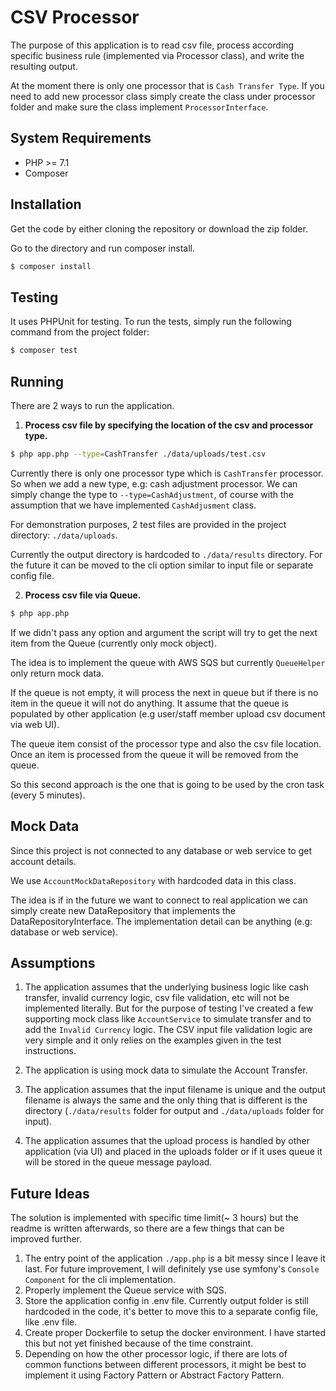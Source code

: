 # CSV Processor
The purpose of this application is to read csv file, process according specific business rule (implemented via Processor class), and write the resulting output.


At the moment there is only one processor that is `Cash Transfer Type`.
If you need to add new processor class simply create the class under processor folder and make sure the class implement `ProcessorInterface`.

## System Requirements  

- PHP >= 7.1
- Composer

## Installation

Get the code by either cloning the repository or download the zip folder.

Go to the directory and run composer install.

```bash
$ composer install
```

## Testing

It uses PHPUnit for testing.
To run the tests, simply run the following command from the project folder:

```bash
$ composer test
```

## Running

There are 2 ways to run the application.

1. **Process csv file by specifying the location of the csv and processor type.**
```bash
$ php app.php --type=CashTransfer ./data/uploads/test.csv
```
Currently there is only one processor type which is `CashTransfer` processor. So when we add a new type, e.g: cash adjustment processor. We can simply change the type to `--type=CashAdjustment`, of course with the assumption that we have implemented `CashAdjusment` class.

For demonstration purposes, 2 test files are provided in the project directory: `./data/uploads`.

Currently the output directory is hardcoded to `./data/results` directory. For the future it can be moved to the cli option similar to input file or separate config file. 


2. **Process csv file via Queue.**
```bash
$ php app.php
```

If we didn't pass any option and argument the script will try to get the next item from the Queue (currently only mock object).
 
The idea is to implement the queue with AWS SQS but currently `QueueHelper` only return mock data.

If the queue is not empty, it will process the next in queue but if there is no item in the queue it will not do anything. 
It assume that the queue is populated by other application (e.g user/staff member upload csv document via web UI).

The queue item consist of the processor type and also the csv file location. Once an item is processed from the queue it will be removed from the queue. 

So this second approach is the one that is going to be used by the cron task (every 5 minutes).


## Mock Data
Since this project is not connected to any database or web service to get account details.

We use `AccountMockDataRepository` with hardcoded data in this class.

The idea is if in the future we want to connect to real application we can simply create new DataRepository that implements the DataRepositoryInterface. The implementation detail can be anything (e.g: database or web service).

## Assumptions
1. The application assumes that the underlying business logic like cash transfer, invalid currency logic, csv file validation, etc will not be implemented literally. 
But for the purpose of testing I've created a few supporting mock class like `AccountService` to simulate transfer and to add the `Invalid Currency` logic. The CSV input file validation logic are very simple and it only relies on the examples given in the test instructions.

2. The application is using mock data to simulate the Account Transfer.

3. The application assumes that the input filename is unique and the output filename is always the same and the only thing that is different is the directory (`./data/results` folder for output and `./data/uploads` folder for input).

4. The application assumes that the upload process is handled by other application (via UI) and placed in the uploads folder or if it uses queue it will be stored in the queue message payload.


## Future Ideas
The solution is implemented with specific time limit(~ 3 hours) but the readme is written afterwards, so there are a few things that can be improved further.


1. The entry point of the application `./app.php` is a bit messy since I leave it last. For future improvement, I will definitely yse use symfony's `Console Component` for the cli implementation.
2. Properly implement the Queue service with SQS. 
3. Store the application config in .env file. Currently output folder is still hardcoded in the code, it's better to move this to a separate config file, like .env file.
4. Create proper Dockerfile to setup the docker environment. I have started this but not yet finished because of the time constraint.
5. Depending on how the other processor logic, if there are lots of common functions between different processors, it might be best to implement it using Factory Pattern or Abstract Factory Pattern.
